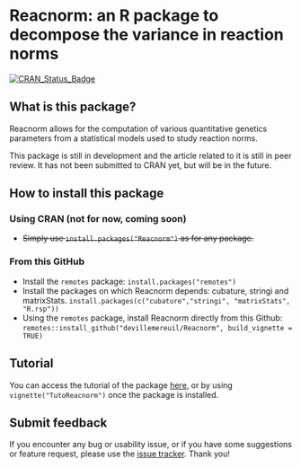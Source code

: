# Reacnorm: an R package to decompose the variance in reaction norms

[![CRAN_Status_Badge](https://www.r-pkg.org/badges/version/Reacnorm)](https://cran.r-project.org/package=Reacnorm)

## What is this package?

Reacnorm allows for the computation of various quantitative genetics parameters from a statistical models used to study reaction norms.

This package is still in development and the article related to it is still in peer review. It has not been submitted to CRAN yet, but will be in the future.

## How to install this package

### Using CRAN (not for now, coming soon)
* ~~Simply use `install.packages("Reacnorm")` as for any package.~~

### From this GitHub

* Install the `remotes` package:
     `install.packages("remotes")`
* Install the packages on which Reacnorm depends: cubature, stringi and matrixStats.
    `install.packages(c("cubature","stringi", "matrixStats", "R.rsp"))`
* Using the `remotes` package, install Reacnorm directly from this Github:
    `remotes::install_github("devillemereuil/Reacnorm", build_vignette = TRUE)`

## Tutorial

You can access the tutorial of the package [here](https://github.com/devillemereuil/Reacnorm/blob/main/vignettes/TutoReacnorm.pdf), or by using `vignette("TutoReacnorm")` once the package is installed.

## Submit feedback

If you encounter any bug or usability issue, or if you have some suggestions or feature request, please use the [issue tracker](https://github.com/devillemereuil/Reacnorm/issues). Thank you!

